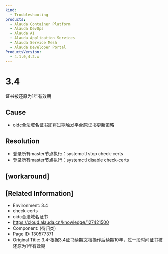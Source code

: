 ```yaml
---
kind:
  - Troubleshooting
products:
  - Alauda Container Platform
  - Alauda DevOps
  - Alauda AI
  - Alauda Application Services
  - Alauda Service Mesh
  - Alauda Developer Portal
ProductsVersion:
  - 4.1.0,4.2.x
---
```

<!-- A type of document that involves encountering a fault, diagnosing it, performing root cause analysis, and providing solutions. -->

# 3.4

证书被还原为1年有效期

## Cause
- oidc合法域名证书即将过期触发平台原证书更新策略

## Resolution
- 登录所有master节点执行：systemctl stop check-certs
- 登录所有master节点执行：systemctl disable check-certs

## [workaround]

## [Related Information]
- Environment: 3.4
- check-certs
- oidc合法域名证书
- https://cloud.alauda.cn/knowledge/127421500
- Component: (待归类)
- Page ID: 130577371
- Original Title: 3.4-根据3.4证书续期文档操作后续期10年，过一段时间证书被还原为1年有效期
